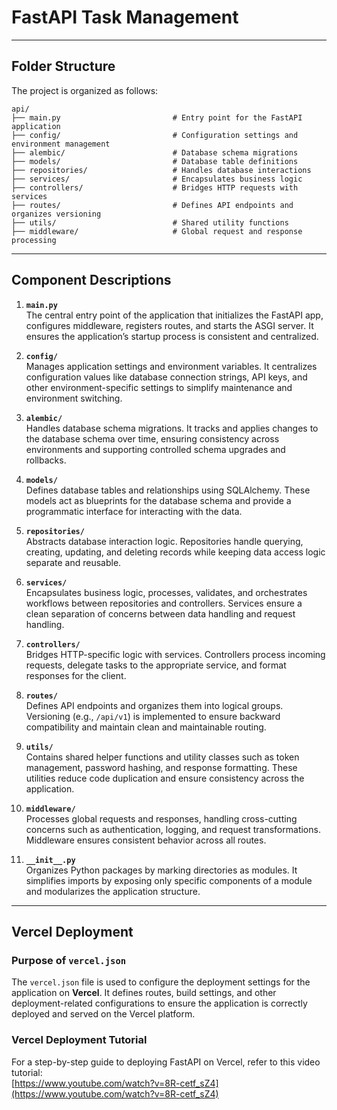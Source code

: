 
# FastAPI Task Management 



---

## Folder Structure

The project is organized as follows:

```plaintext
api/
├── main.py                         # Entry point for the FastAPI application
├── config/                         # Configuration settings and environment management
├── alembic/                        # Database schema migrations
├── models/                         # Database table definitions
├── repositories/                   # Handles database interactions
├── services/                       # Encapsulates business logic
├── controllers/                    # Bridges HTTP requests with services
├── routes/                         # Defines API endpoints and organizes versioning
├── utils/                          # Shared utility functions
├── middleware/                     # Global request and response processing
```

---

## Component Descriptions

1. **`main.py`**  
   The central entry point of the application that initializes the FastAPI app, configures middleware, registers routes, and starts the ASGI server. It ensures the application’s startup process is consistent and centralized.

2. **`config/`**  
   Manages application settings and environment variables. It centralizes configuration values like database connection strings, API keys, and other environment-specific settings to simplify maintenance and environment switching.

3. **`alembic/`**  
   Handles database schema migrations. It tracks and applies changes to the database schema over time, ensuring consistency across environments and supporting controlled schema upgrades and rollbacks.

4. **`models/`**  
   Defines database tables and relationships using SQLAlchemy. These models act as blueprints for the database schema and provide a programmatic interface for interacting with the data.

5. **`repositories/`**  
   Abstracts database interaction logic. Repositories handle querying, creating, updating, and deleting records while keeping data access logic separate and reusable.

6. **`services/`**  
   Encapsulates business logic, processes, validates, and orchestrates workflows between repositories and controllers. Services ensure a clean separation of concerns between data handling and request handling.

7. **`controllers/`**  
   Bridges HTTP-specific logic with services. Controllers process incoming requests, delegate tasks to the appropriate service, and format responses for the client.

8. **`routes/`**  
   Defines API endpoints and organizes them into logical groups. Versioning (e.g., `/api/v1`) is implemented to ensure backward compatibility and maintain clean and maintainable routing.

9. **`utils/`**  
   Contains shared helper functions and utility classes such as token management, password hashing, and response formatting. These utilities reduce code duplication and ensure consistency across the application.

10. **`middleware/`**  
    Processes global requests and responses, handling cross-cutting concerns such as authentication, logging, and request transformations. Middleware ensures consistent behavior across all routes.

11. **`__init__.py`**  
    Organizes Python packages by marking directories as modules. It simplifies imports by exposing only specific components of a module and modularizes the application structure.

---

## Vercel Deployment

### Purpose of `vercel.json`
The `vercel.json` file is used to configure the deployment settings for the application on **Vercel**. It defines routes, build settings, and other deployment-related configurations to ensure the application is correctly deployed and served on the Vercel platform.

### Vercel Deployment Tutorial
For a step-by-step guide to deploying FastAPI on Vercel, refer to this video tutorial:  
[https://www.youtube.com/watch?v=8R-cetf_sZ4](https://www.youtube.com/watch?v=8R-cetf_sZ4)
